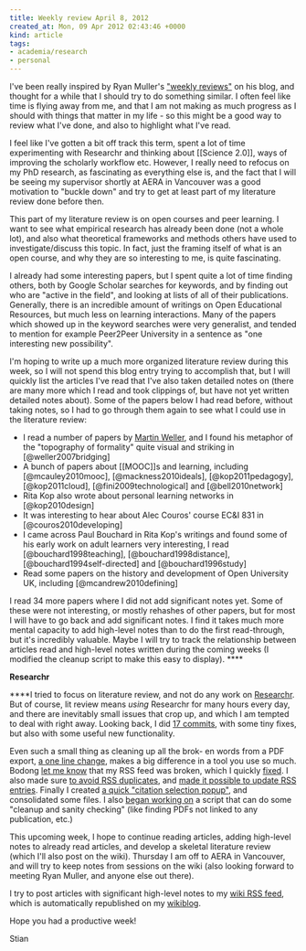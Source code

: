 ```yaml
---
title: Weekly review April 8, 2012
created_at: Mon, 09 Apr 2012 02:43:46 +0000
kind: article
tags:
- academia/research
- personal
---
```


I've been really inspired by Ryan Muller's ["weekly
reviews"](http://blog.learnstream.org/2012/03/weekly-review-through-march-25/)
on his blog, and thought for a while that I should try to do something
similar. I often feel like time is flying away from me, and that I am
not making as much progress as I should with things that matter in my
life - so this might be a good way to review what I've done, and also to
highlight what I've read.

I feel like I've gotten a bit off track this term, spent a lot of time
experimenting with Researchr and thinking about [[Science 2.0]], ways of
improving the scholarly workflow etc. However, I really need to refocus
on my PhD research, as fascinating as everything else is, and the fact
that I will be seeing my supervisor shortly at AERA in Vancouver was a
good motivation to "buckle down" and try to get at least part of my
literature review done before then.

This part of my literature review is on open courses and peer learning.
I want to see what empirical research has already been done (not a whole
lot), and also what theoretical frameworks and methods others have used
to investigate/discuss this topic. In fact, just the framing itself of
what is an open course, and why they are so interesting to me, is quite
fascinating.

I already had some interesting papers, but I spent quite a lot of time
finding others, both by Google Scholar searches for keywords, and by
finding out who are "active in the field", and looking at lists of all
of their publications. Generally, there is an incredible amount of
writings on Open Educational Resources, but much less on learning
interactions. Many of the papers which showed up in the keyword searches
were very generalist, and tended to mention for example Peer2Peer
University in a sentence as "one interesting new possibility".

I'm hoping to write up a much more organized literature review during
this week, so I will not spend this blog entry trying to accomplish
that, but I will quickly list the articles I've read that I've also
taken detailed notes on (there are many more which I read and took
clippings of, but have not yet written detailed notes about). Some of
the papers below I had read before, without taking notes, so I had to go
through them again to see what I could use in the literature review:

-   I read a number of papers by [Martin
  Weller](http://nogoodreason.typepad.co.uk/), and I found his
  metaphor of the "topography of formality" quite visual and striking
  in [@weller2007bridging]
-   A bunch of papers about [[MOOC]]s and learning, including
  [@mcauley2010mooc], [@mackness2010ideals], [@kop2011pedagogy],
  [@kop2011cloud], [@fini2009technological] and [@bell2010network]
-   Rita Kop also wrote about personal learning networks in
  [@kop2010design]
-   It was interesting to hear about Alec Couros' course EC&I 831 in
  [@couros2010developing]
-   I came across Paul Bouchard in Rita Kop's writings and found some of
  his early work on adult learners very interesting, I read
  [@bouchard1998teaching], [@bouchard1998distance],
  [@bouchard1994self-directed] and [@bouchard1996study]
-   Read some papers on the history and development of Open University
  UK, including [@mcandrew2010defining]

I read 34 more papers where I did not add significant notes yet. Some of
these were not interesting, or mostly rehashes of other papers, but for
most I will have to go back and add significant notes. I find it takes
much more mental capacity to add high-level notes than to do the first
read-through, but it's incredibly valuable. Maybe I will try to track
the relationship between articles read and high-level notes written
during the coming weeks (I modified the cleanup script to make this easy
to display). ****

**Researchr**

****I tried to focus on literature review, and not do any work on
[Researchr](http://reganmian.net/wiki/researchr:start). But of course,
lit review means *using* Researchr for many hours every day, and there
are inevitably small issues that crop up, and which I am tempted to deal
with right away. Looking back, I did [17
commits](https://github.com/houshuang/folders2web/compare/03100cb46069610610726891e55b555d6d1b33c4...a2da690794054936b467853154bd4fa49dd538a7),
with some tiny fixes, but also with some useful new functionality.

Even such a small thing as cleaning up all the brok- en words from a PDF
export, [a one line
change](https://github.com/houshuang/folders2web/commit/9d4f1d9a65aad453349e9cd64fd8786bfdd7537d),
makes a big difference in a tool you use so much. Bodong [let me
know](https://twitter.com/#!/bodongchen/status/186965657559109632) that
my RSS feed was broken, which I quickly
[fixed](https://github.com/houshuang/folders2web/commit/cdc12c46874191460e2f8930204dc2c32405f90e).
I also made sure [to avoid RSS
duplicates](https://github.com/houshuang/folders2web/commit/5b4f9ea1432f0d226a19bf235c811a5efeaf5653),
and [made it possible to update RSS
entries](https://github.com/houshuang/folders2web/commit/0e36d37ca700e9fcc433a93dd66f823af81b5b0d).
Finally I created [a quick "citation selection
popup"](https://github.com/houshuang/folders2web/commit/6d322c05c83d761e910d6a297550ba51f7ca0b9f),
and consolidated some files. I also [began working
on](https://github.com/houshuang/folders2web/commit/34825ed56d8fe51d53c92cef892a6088ba5866b1)
a script that can do some "cleanup and sanity checking" (like finding
PDFs not linked to any publication, etc.)

This upcoming week, I hope to continue reading articles, adding
high-level notes to already read articles, and develop a skeletal
literature review (which I'll also post on the wiki). Thursday I am off
to AERA in Vancouver, and will try to keep notes from sessions on the
wiki (also looking forward to meeting Ryan Muller, and anyone else out
there).

I try to post articles with significant high-level notes to my [wiki RSS
feed](http://reganmian.net/wiki/feed.xml), which is automatically
republished on my [wikiblog](http://reganmian.net/wikiblog).

Hope you had a productive week!

Stian
